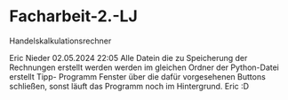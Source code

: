 # Facharbeit-2.-LJ
Handelskalkulationsrechner

Eric Nieder 
02.05.2024 22:05
Alle Datein die zu Speicherung der Rechnungen erstellt werden werden im gleichen Ordner der Python-Datei erstellt 
Tipp- Programm Fenster über die dafür vorgesehenen Buttons schließen, sonst läuft das Programm noch im Hintergrund.
Eric :D 
